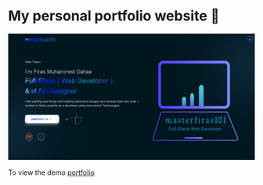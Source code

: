 # My personal portfolio website 🙂


![image alt](https://github.com/masterfiras101/masterfiras101-portfolio-resume/blob/184db01894942e041b442d7e467a276ae2d0ec05/assets/imgs/screenshot-masterfiras101-portfolio.png)


To view the demo [portfolio](https://masterfiras101.github.io/portfolio/)

